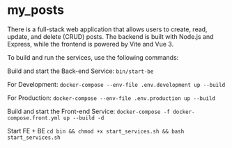 # my_posts

There is a full-stack web application that allows users to create, read, update, and delete (CRUD) posts. The backend is built with Node.js and Express, while the frontend is powered by Vite and Vue 3.


To build and run the services, use the following commands:

Build and start the Back-end Service:
`bin/start-be`

For Development:
`docker-compose --env-file .env.development up --build`

For Production:
`docker-compose --env-file .env.production up --build`

Build and start the Front-end Service:
`docker-compose -f docker-compose.front.yml up --build -d`

Start FE + BE
`cd bin && chmod +x start_services.sh && bash start_services.sh`